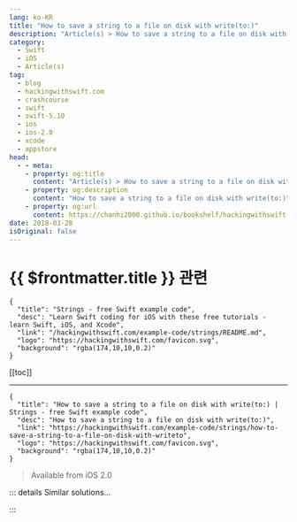 ```yaml
---
lang: ko-KR
title: "How to save a string to a file on disk with write(to:)"
description: "Article(s) > How to save a string to a file on disk with write(to:)"
category:
  - Swift
  - iOS
  - Article(s)
tag: 
  - blog
  - hackingwithswift.com
  - crashcourse
  - swift
  - swift-5.10
  - ios
  - ios-2.0
  - xcode
  - appstore
head:
  - - meta:
    - property: og:title
      content: "Article(s) > How to save a string to a file on disk with write(to:)"
    - property: og:description
      content: "How to save a string to a file on disk with write(to:)"
    - property: og:url
      content: https://chanhi2000.github.io/bookshelf/hackingwithswift.com/example-code/strings/how-to-save-a-string-to-a-file-on-disk-with-writeto.html
date: 2018-03-28
isOriginal: false
---
```


# {{ $frontmatter.title }} 관련

```component VPCard
{
  "title": "Strings - free Swift example code",
  "desc": "Learn Swift coding for iOS with these free tutorials - learn Swift, iOS, and Xcode",
  "link": "/hackingwithswift.com/example-code/strings/README.md",
  "logo": "https://hackingwithswift.com/favicon.svg",
  "background": "rgba(174,10,10,0.2)"
}
```

[[toc]]

---

```component VPCard
{
  "title": "How to save a string to a file on disk with write(to:) | Strings - free Swift example code",
  "desc": "How to save a string to a file on disk with write(to:)",
  "link": "https://hackingwithswift.com/example-code/strings/how-to-save-a-string-to-a-file-on-disk-with-writeto",
  "logo": "https://hackingwithswift.com/favicon.svg",
  "background": "rgba(174,10,10,0.2)"
}
```

> Available from iOS 2.0

<!-- TODO: 작성 -->

<!-- 
All strings have a `write(to:)` method that lets you save the contents of the string to disk. You need to provide a filename to write to, plus two more parameters: whether the write should be atomic, and what string encoding to use. The second parameter should nearly always be `true` because it avoids concurrency problems. The third parameter should nearly always be `String.Encoding.utf8`, which is pretty much the standard for reading and writing text.

Be warned: writing a string to disk can throw an exception, so you need to catch any errors and warn the user.

Here's the code:

```swift
let str = "Super long string here"
let filename = getDocumentsDirectory().appendingPathComponent("output.txt")

do {
    try str.write(to: filename, atomically: true, encoding: String.Encoding.utf8)
} catch {
    // failed to write file - bad permissions, bad filename, missing permissions, or more likely it can't be converted to the encoding
}
```

That code uses a helper function called `getDocumentsDirectory()`, which finds the path to where you can save your app's files. Here it is:

```swift
func getDocumentsDirectory() -> URL {
    let paths = FileManager.default.urls(for: .documentDirectory, in: .userDomainMask)
    return paths[0]
}
```

-->

::: details Similar solutions…

<!--
/example-code/media/how-to-save-a-uiimage-to-a-file-using-jpegdata-and-pngdata">How to save a UIImage to a file using jpegData() and pngData() 
/example-code/strings/how-to-load-a-string-from-a-file-in-your-bundle">How to load a string from a file in your bundle 
/example-code/system/how-to-read-your-apps-version-from-your-infoplist-file">How to read your app’s version from your Info.plist file 
/example-code/system/how-to-find-the-path-to-a-file-in-your-bundle">How to find the path to a file in your bundle 
/example-code/language/how-to-write-a-closure-that-returns-a-value">How to write a closure that returns a value</a>
-->

:::

